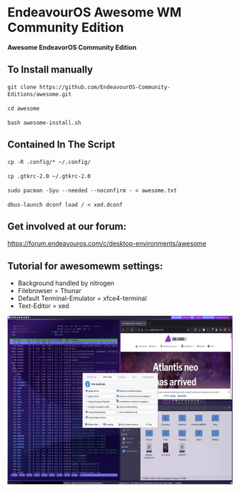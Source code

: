 # EndeavourOS Awesome WM Community Edition

**Awesome EndeavorOS Community Edition**


## To Install manually

    git clone https://github.com/EndeavourOS-Community-Editions/awesome.git

    cd awesome

    bash awesome-install.sh
   
## Contained In The Script
    cp -R .config/* ~/.config/
        
    cp .gtkrc-2.0 ~/.gtkrc-2.0
  
    sudo pacman -Syu --needed --noconfirm - < awesome.txt
    
    dbus-launch dconf load / < xed.dconf
    
## Get involved at our forum:
https://forum.endeavouros.com/c/desktop-environments/awesome

## Tutorial for awesomewm settings:
- Background handled by nitrogen
- Filebrowser = Thunar
- Default Terminal-Emulator = xfce4-terminal
- Text-Editor = xed


![awesome](https://raw.githubusercontent.com/EndeavourOS-Community-Editions/awesome/master/calamares/awesome.jpg)
